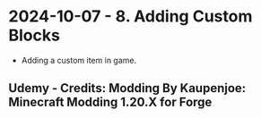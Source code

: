 # 2024-10-07 - 8. Adding Custom Blocks
* Adding a custom item in game.
## Udemy - Credits: Modding By Kaupenjoe: Minecraft Modding 1.20.X for Forge
